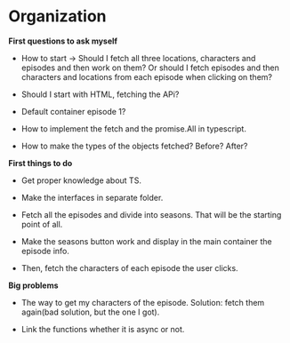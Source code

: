 # Organization

**First questions to ask myself**

* How to start -> Should I fetch all three locations, characters and episodes and then work on them?
Or should I fetch episodes and then characters and locations from each episode when clicking on them?

* Should I start with HTML, fetching the APi? 

* Default container episode 1? 

* How to implement the fetch and the promise.All in typescript. 

* How to make the types of the objects fetched? Before? After?


**First things to do**

* Get proper knowledge about TS.

* Make the interfaces in separate folder.

* Fetch all the episodes and divide into seasons. That will be the starting point of all. 

* Make the seasons button work and display in the main container the episode info.

* Then, fetch the characters of each episode the user clicks. 

**Big problems**

*  The way to get my characters of the episode. Solution: fetch them again(bad solution, but the one I got).

* Link the functions whether it is async or not.